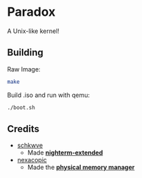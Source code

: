 # Paradox
A Unix-like kernel!

## Building
Raw Image:
```bash
make
```
Build .iso and run with qemu:
```bash
./boot.sh
```

## Credits
- [schkwve](https://github.com/schkwve)
    - Made [**nighterm-extended**](https://github.com/schkwve/nighterm-extended)
- [nexacopic](https://github.com/nexacopic)
    - Made the [**physical memory manager**](https://github.com/nexacopic/nash/blob/main/src/libc/mem.h)
